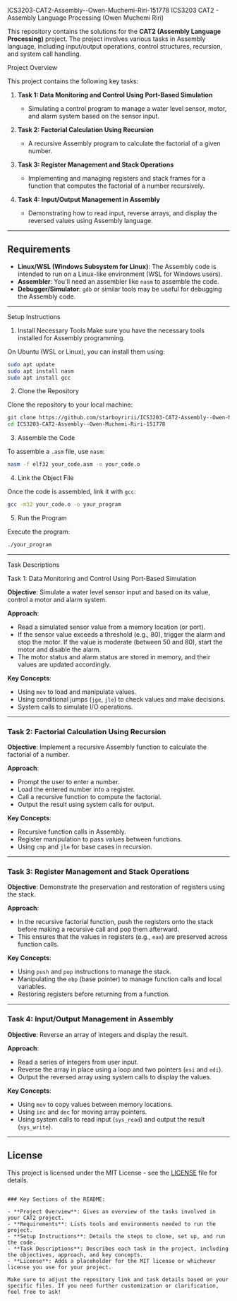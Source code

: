 ICS3203-CAT2-Assembly--Owen-Muchemi-Riri-151778
ICS3203 CAT2 - Assembly Language Processing (Owen Muchemi Riri)

This repository contains the solutions for the **CAT2 (Assembly Language Processing)** project. The project involves various tasks in Assembly language, including input/output operations, control structures, recursion, and system call handling.

 Project Overview

This project contains the following key tasks:

1. **Task 1: Data Monitoring and Control Using Port-Based Simulation**
   - Simulating a control program to manage a water level sensor, motor, and alarm system based on the sensor input.
   
2. **Task 2: Factorial Calculation Using Recursion**
   - A recursive Assembly program to calculate the factorial of a given number.

3. **Task 3: Register Management and Stack Operations**
   - Implementing and managing registers and stack frames for a function that computes the factorial of a number recursively.

4. **Task 4: Input/Output Management in Assembly**
   - Demonstrating how to read input, reverse arrays, and display the reversed values using Assembly language.

---

## Requirements

- **Linux/WSL (Windows Subsystem for Linux)**: The Assembly code is intended to run on a Linux-like environment (WSL for Windows users).
- **Assembler**: You'll need an assembler like `nasm` to assemble the code.
- **Debugger/Simulator**: `gdb` or similar tools may be useful for debugging the Assembly code.

---

Setup Instructions

1. Install Necessary Tools
Make sure you have the necessary tools installed for Assembly programming.

On Ubuntu (WSL or Linux), you can install them using:

```bash
sudo apt update
sudo apt install nasm
sudo apt install gcc
```

 2. Clone the Repository

Clone the repository to your local machine:

```bash
git clone https://github.com/starboyririi/ICS3203-CAT2-Assembly--Owen-Muchemi-Riri-151778.git
cd ICS3203-CAT2-Assembly--Owen-Muchemi-Riri-151778
```

3. Assemble the Code

To assemble a `.asm` file, use `nasm`:

```bash
nasm -f elf32 your_code.asm -o your_code.o
```

 4. Link the Object File

Once the code is assembled, link it with `gcc`:

```bash
gcc -m32 your_code.o -o your_program
```

 5. Run the Program

Execute the program:

```bash
./your_program
```

---

 Task Descriptions

Task 1: Data Monitoring and Control Using Port-Based Simulation

**Objective**: Simulate a water level sensor input and based on its value, control a motor and alarm system.

**Approach**: 
  - Read a simulated sensor value from a memory location (or port).
  - If the sensor value exceeds a threshold (e.g., 80), trigger the alarm and stop the motor. If the value is moderate (between 50 and 80), start the motor and disable the alarm.
  - The motor status and alarm status are stored in memory, and their values are updated accordingly.

**Key Concepts**: 
  - Using `mov` to load and manipulate values.
  - Using conditional jumps (`jge`, `jle`) to check values and make decisions.
  - System calls to simulate I/O operations.

---

### Task 2: Factorial Calculation Using Recursion

**Objective**: Implement a recursive Assembly function to calculate the factorial of a number.

**Approach**:
  - Prompt the user to enter a number.
  - Load the entered number into a register.
  - Call a recursive function to compute the factorial.
  - Output the result using system calls for output.
  
**Key Concepts**:
  - Recursive function calls in Assembly.
  - Register manipulation to pass values between functions.
  - Using `cmp` and `jle` for base cases in recursion.

---

### Task 3: Register Management and Stack Operations

**Objective**: Demonstrate the preservation and restoration of registers using the stack.

**Approach**: 
  - In the recursive factorial function, push the registers onto the stack before making a recursive call and pop them afterward.
  - This ensures that the values in registers (e.g., `eax`) are preserved across function calls.
  
**Key Concepts**:
  - Using `push` and `pop` instructions to manage the stack.
  - Manipulating the `ebp` (base pointer) to manage function calls and local variables.
  - Restoring registers before returning from a function.

---

### Task 4: Input/Output Management in Assembly

**Objective**: Reverse an array of integers and display the result.

**Approach**:
  - Read a series of integers from user input.
  - Reverse the array in place using a loop and two pointers (`esi` and `edi`).
  - Output the reversed array using system calls to display the values.
  
**Key Concepts**:
  - Using `mov` to copy values between memory locations.
  - Using `inc` and `dec` for moving array pointers.
  - Using system calls to read input (`sys_read`) and output the result (`sys_write`).

---

## License

This project is licensed under the MIT License - see the [LICENSE](LICENSE) file for details.
```

### Key Sections of the README:

- **Project Overview**: Gives an overview of the tasks involved in your CAT2 project.
- **Requirements**: Lists tools and environments needed to run the project.
- **Setup Instructions**: Details the steps to clone, set up, and run the code.
- **Task Descriptions**: Describes each task in the project, including the objectives, approach, and key concepts.
- **License**: Adds a placeholder for the MIT license or whichever license you use for your project.

Make sure to adjust the repository link and task details based on your specific files. If you need further customization or clarification, feel free to ask!
